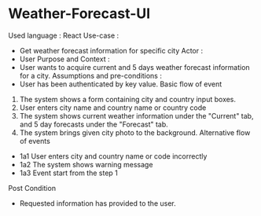 # Weather-Forecast-UI

Used language : React
Use-case : 
  * Get weather forecast information for specific city
Actor : 
  * User
Purpose and Context : 
  * User wants to acquire current and 5 days weather forecast information for a city.
Assumptions and pre-conditions : 
  * User has been authenticated by key value.
Basic flow of event
  1. The system shows a form containing city and country input boxes.
  2. User enters city name and country name or country code
  3. The system shows current weather information under the "Current" tab, and 5 day  forecasts under the "Forecast" tab.
  4. The system brings given city photo to the background.
Alternative flow of events
  * 1a1 User enters city and country name or code incorrectly
  * 1a2 The system shows warning message
  * 1a3 Event start from the step 1
  
Post Condition 
  * Requested information has provided to the user.
